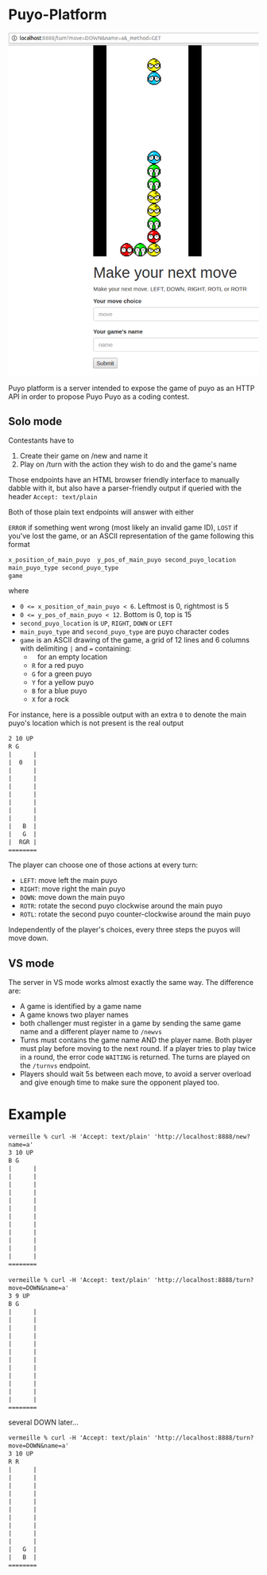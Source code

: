 # Puyo-Platform

![turn page](puyo-screenshot.png)

Puyo platform is a server intended to expose the game of puyo as an HTTP API in
order to propose Puyo Puyo as a coding contest.

## Solo mode

Contestants have to

1. Create their game on /new and name it
2. Play on /turn with the action they wish to do and the game's name

Those endpoints have an HTML browser friendly interface to manually dabble with
it, but also have a parser-friendly output if queried with the header `Accept:
text/plain`

Both of those plain text endpoints will answer with either

`ERROR` if something went wrong (most likely an invalid game ID), `LOST` if
you've lost the game, or an ASCII representation of the game following this
format

```
x_position_of_main_puyo  y_pos_of_main_puyo second_puyo_location
main_puyo_type second_puyo_type
game
```

where

* `0 <= x_position_of_main_puyo < 6`. Leftmost is 0, rightmost is 5
* `0 <= y_pos_of_main_puyo < 12`. Bottom is 0, top is 15
* `second_puyo_location` is `UP`, `RIGHT`, `DOWN` or `LEFT`
* `main_puyo_type` and `second_puyo_type` are puyo character codes
* `game` is an ASCII drawing of the game, a grid of 12 lines and 6 columns
with delimiting `|` and `=` containing:
    * ` ` for an empty location
    * `R` for a red puyo
    * `G` for a green puyo
    * `Y` for a yellow puyo
    * `B` for a blue puyo
    * `X` for a rock

For instance, here is a possible output with an extra `0` to denote the main
puyo's location which is not present is the real output

```
2 10 UP
R G
|      |
|  0   |
|      |
|      |
|      |
|      |
|      |
|      |
|      |
|   B  |
|   G  |
|  RGR |
========
```

The player can choose one of those actions at every turn:

* `LEFT`: move left the main puyo
* `RIGHT`: move right the main puyo
* `DOWN`: move down the main puyo
* `ROTR`: rotate the second puyo clockwise around the main puyo
* `ROTL`: rotate the second puyo counter-clockwise around the main puyo

Independently of the player's choices, every three steps the puyos will move
down.

## VS mode

The server in VS mode works almost exactly the same way. The difference are:

* A game is identified by a game name
* A game knows two player names
* both challenger must register in a game by sending the same game name and a
  different player name to `/newvs`
* Turns must contains the game name AND the player name. Both player must play
  before moving to the next round. If a player tries to play twice in a round,
  the error code `WAITING` is returned. The turns are played on the `/turnvs`
  endpoint.
* Players should wait 5s between each move, to avoid a server overload and give
  enough time to make sure the opponent played too.

# Example

```
vermeille % curl -H 'Accept: text/plain' 'http://localhost:8888/new?name=a'
3 10 UP
B G
|      |
|      |
|      |
|      |
|      |
|      |
|      |
|      |
|      |
|      |
|      |
|      |
========

vermeille % curl -H 'Accept: text/plain' 'http://localhost:8888/turn?move=DOWN&name=a' 
3 9 UP
B G
|      |
|      |
|      |
|      |
|      |
|      |
|      |
|      |
|      |
|      |
|      |
|      |
========
```
several DOWN later...
```
vermeille % curl -H 'Accept: text/plain' 'http://localhost:8888/turn?move=DOWN&name=a'
3 10 UP
R R
|      |
|      |
|      |
|      |
|      |
|      |
|      |
|      |
|      |
|      |
|   G  |
|   B  |
========
```
